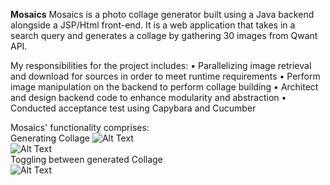 <b>Mosaics</b>
Mosaics is a photo collage generator built using a Java backend alongside a JSP/Html front-end. It is a web application that takes in a search query and generates a collage by gathering 30 images from Qwant API.

My responsibilities for the project includes:
• Parallelizing image retrieval and download for sources in order to meet runtime requirements
• Perform image manipulation on the backend to perform collage building
• Architect and design backend code to enhance modularity and abstraction
• Conducted acceptance test using Capybara and Cucumber

Mosaics' functionality comprises:
<br/>
Generating Collage
![Alt Text](https://static1.squarespace.com/static/5ab6d471297114ed1fd66734/5ab7084c2b6a28e843f1b2be/5ab715f1352f53812176347c/1521948153071/puppies-gif.gif?format=1000w)
<br/>
![Alt Text](https://static1.squarespace.com/static/5ab6d471297114ed1fd66734/5ab7084c2b6a28e843f1b2be/5ab716f4575d1f493611f09c/1521948414507/cats-gif.gif?format=1000w)
<br/>
Toggling between generated Collage
<br/>
![Alt Text](https://static1.squarespace.com/static/5ab6d471297114ed1fd66734/5ab7084c2b6a28e843f1b2be/5ab71736575d1f493611f7dc/1521948485733/swap-gif.gif?format=1000w)
